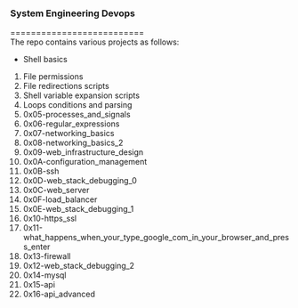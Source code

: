 ### System Engineering Devops   
==========================     
The repo contains various projects as follows:    
* Shell basics     
1. File permissions
2. File redirections scripts
3. Shell variable expansion scripts
4. Loops conditions and parsing
5. 0x05-processes_and_signals   
6. 0x06-regular_expressions   
7. 0x07-networking_basics    
8. 0x08-networking_basics_2    
9. 0x09-web_infrastructure_design    
10. 0x0A-configuration_management    
11. 0x0B-ssh    
12. 0x0D-web_stack_debugging_0 
13. 0x0C-web_server    
14. 0x0F-load_balancer    
15. 0x0E-web_stack_debugging_1  
16. 0x10-https_ssl    
17. 0x11-what_happens_when_your_type_google_com_in_your_browser_and_press_enter
18. 0x13-firewall  
19. 0x12-web_stack_debugging_2    
20. 0x14-mysql     
21. 0x15-api    
22. 0x16-api_advanced     
